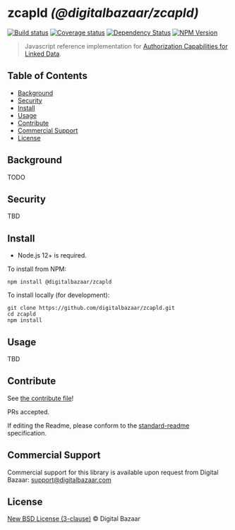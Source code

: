 # zcapld _(@digitalbazaar/zcapld)_

[![Build status](https://img.shields.io/github/workflow/status/digitalbazaar/zcapld/Node.js%20CI)](https://github.com/digitalbazaar/zcapld/actions?query=workflow%3A%22Node.js+CI%22)
[![Coverage status](https://img.shields.io/codecov/c/github/digitalbazaar/zcapld)](https://codecov.io/gh/digitalbazaar/zcapld)
[![Dependency Status](https://img.shields.io/david/digitalbazaar/zcapld.svg)](https://david-dm.org/digitalbazaar/zcapld)
[![NPM Version](https://img.shields.io/npm/v/digitalbazaar/zcapld.svg)](https://npm.im/digitalbazaar/zcapld)

> Javascript reference implementation for
[Authorization Capabilities for Linked Data](https://w3c-ccg.github.io/zcap-ld/).

## Table of Contents

- [Background](#background)
- [Security](#security)
- [Install](#install)
- [Usage](#usage)
- [Contribute](#contribute)
- [Commercial Support](#commercial-support)
- [License](#license)

## Background

TODO

## Security

TBD

## Install

- Node.js 12+ is required.

To install from NPM:

```
npm install @digitalbazaar/zcapld
```

To install locally (for development):

```
git clone https://github.com/digitalbazaar/zcapld.git
cd zcapld
npm install
```

## Usage

TBD

## Contribute

See [the contribute file](https://github.com/digitalbazaar/bedrock/blob/master/CONTRIBUTING.md)!

PRs accepted.

If editing the Readme, please conform to the
[standard-readme](https://github.com/RichardLitt/standard-readme) specification.

## Commercial Support

Commercial support for this library is available upon request from
Digital Bazaar: support@digitalbazaar.com

## License

[New BSD License (3-clause)](LICENSE) © Digital Bazaar

